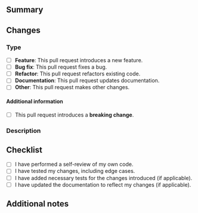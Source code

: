 ## Summary

<!--
    Provide an overview of what this pull request aims to address or achieve.

    Link any relevant issues that this pull request addresses or resolves, using the format "Fixes #issue_number".
-->

## Changes

### Type

- [ ] **Feature**: This pull request introduces a new feature.
- [ ] **Bug fix**: This pull request fixes a bug.
- [ ] **Refactor**: This pull request refactors existing code.
- [ ] **Documentation**: This pull request updates documentation.
- [ ] **Other**: This pull request makes other changes.

#### Additional information

- [ ] This pull request introduces a **breaking change**.

### Description

<!--
    Describe the specific changes made in this pull request, including any technical details or architectural decisions.

    If applicable, include additional information like screenshots, logs or other data that demonstrate the changes.
-->

## Checklist

- [ ] I have performed a self-review of my own code.
- [ ] I have tested my changes, including edge cases.
- [ ] I have added necessary tests for the changes introduced (if applicable).
- [ ] I have updated the documentation to reflect my changes (if applicable).

## Additional notes

<!--
    Add any additional comments, instructions, or insights about this pull request.
-->